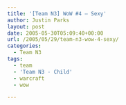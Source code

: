 ```yaml
---
title: '[Team N3] WoW #4 – Sexy'
author: Justin Parks
layout: post
date: 2005-05-30T05:09:40+00:00
url: /2005/05/29/team-n3-wow-4-sexy/
categories:
  - Team N3
tags:
  - team
  - 'Team N3 - Child'
  - warcraft
  - wow

---
```

